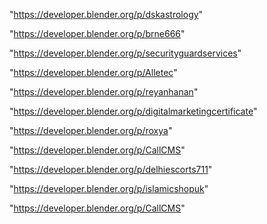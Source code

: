 "https://developer.blender.org/p/dskastrology"

"https://developer.blender.org/p/brne666"

"https://developer.blender.org/p/securityguardservices"

"https://developer.blender.org/p/Alletec"

"https://developer.blender.org/p/reyanhanan"

"https://developer.blender.org/p/digitalmarketingcertificate"

"https://developer.blender.org/p/roxya"

"https://developer.blender.org/p/CallCMS"

"https://developer.blender.org/p/delhiescorts711"

 
"https://developer.blender.org/p/islamicshopuk"


"https://developer.blender.org/p/CallCMS"


 

